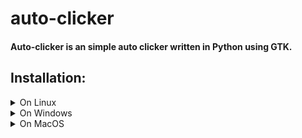 # auto-clicker
#### Auto-clicker is an simple auto clicker written in Python using GTK.

## Installation:

<details>
<summary>On Linux</summary>
You're in luck! Most desktop environments come with GTK preinstalled and if
you're using Gnome 3, this will run native!

**To install:**
1. Download the zip file and uncompress or type `git clone http://pavela.net:3000/Daniel/auto-clicker.git` in the terminal
2. Install the dependencies with `pip install -r requirements.txt`
3. Run the python program with `python main.py`

</details>


<details>
<summary>On Windows</summary>
TODO
</details>

<details>
<summary>On MacOS</summary>

1. Install GTK. To install, download a binary from: [here](http://www.tarnyko.net/repo/gtk3_build_system/gtk+-bundle_3.6.4_20130630_macosx.tar.bz2)
and extract it to `/Library/Frameworks`
2. Clone this repo with: `git clone http://pavela.net:3000/Daniel/auto-clicker.git`
3. Install dependencies with `pip install -r requirements.txt`
4. Run the python file with `python main.py`


</details>
